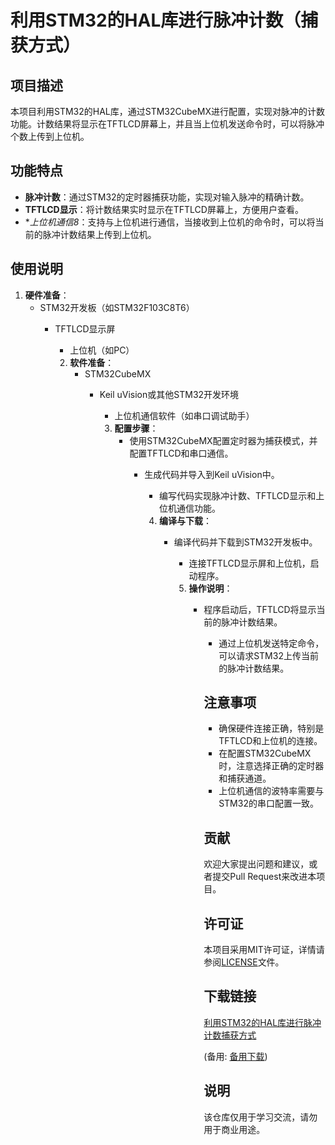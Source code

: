 # 利用STM32的HAL库进行脉冲计数（捕获方式）

## 项目描述

本项目利用STM32的HAL库，通过STM32CubeMX进行配置，实现对脉冲的计数功能。计数结果将显示在TFTLCD屏幕上，并且当上位机发送命令时，可以将脉冲个数上传到上位机。

## 功能特点

- **脉冲计数**：通过STM32的定时器捕获功能，实现对输入脉冲的精确计数。
- **TFTLCD显示**：将计数结果实时显示在TFTLCD屏幕上，方便用户查看。
- **上位机通信8*：支持与上位机进行通信，当接收到上位机的命令时，可以将当前的脉冲计数结果上传到上位机。

## 使用说明

1. **硬件准备**：
   - STM32开发板（如STM32F103C8T6）
      - TFTLCD显示屏
         - 上位机（如PC）

         2. **软件准备**：
            - STM32CubeMX
               - Keil uVision或其他STM32开发环境
                  - 上位机通信软件（如串口调试助手）

                  3. **配置步骤**：
                     - 使用STM32CubeMX配置定时器为捕获模式，并配置TFTLCD和串口通信。
                        - 生成代码并导入到Keil uVision中。
                           - 编写代码实现脉冲计数、TFTLCD显示和上位机通信功能。

                           4. **编译与下载**：
                              - 编译代码并下载到STM32开发板中。
                                 - 连接TFTLCD显示屏和上位机，启动程序。

                                 5. **操作说明**：
                                    - 程序启动后，TFTLCD将显示当前的脉冲计数结果。
                                       - 通过上位机发送特定命令，可以请求STM32上传当前的脉冲计数结果。

                                       ## 注意事项

                                       - 确保硬件连接正确，特别是TFTLCD和上位机的连接。
                                       - 在配置STM32CubeMX时，注意选择正确的定时器和捕获通道。
                                       - 上位机通信的波特率需要与STM32的串口配置一致。

                                       ## 贡献

                                       欢迎大家提出问题和建议，或者提交Pull Request来改进本项目。

                                       ## 许可证

                                       本项目采用MIT许可证，详情请参阅[LICENSE](LICENSE)文件。

                                       ## 下载链接
                                       [利用STM32的HAL库进行脉冲计数捕获方式](https://pan.quark.cn/s/eb7ccb3746d9) 

                                       (备用: [备用下载](https://pan.baidu.com/s/1rz2aztGp5JW4M9XxatIlQQ?pwd=1234))

                                       ## 说明

                                       该仓库仅用于学习交流，请勿用于商业用途。
